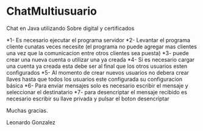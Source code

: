 # ChatMultiusuario
Chat en Java utilizando Sobre digital y certificados

*1- Es necesario ejecutar el programa servidor
*2- Levantar el programa cliente cunatas veces necesite (el programa no puede agregar mas clientes una vez que la comunicacion entre otros clientes sea puesta)
*3- puede crear una nueva cuenta o utilizar una ya creada
*4- Si es necesario cargar una cuenta ya creada esta debe ser al final que los otros usuarios esten configurados
*5- Al momento de crear nuevos usuarios no debera crear llaves hasta que todos los usuarios este configurada su configuracion básica
*6- Para enviar mensajes solo es necesario escribir el mensaje y seleccionar el destinatario
*7- para desencriptar el mensaje recibido es necesario escribir su llave privada y pulsar el boton desencriptar

Muchas gracias.

Leonardo Gonzalez
